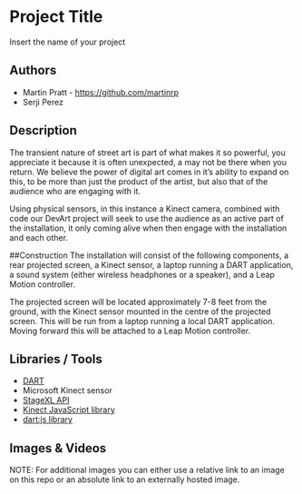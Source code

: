 # Project Title
Insert the name of your project

## Authors
- Martin Pratt - https://github.com/martinrp
- Serji Perez

## Description
The transient nature of street art is part of what makes it so powerful, you appreciate it because it is often unexpected, a may not be there when you return. We believe the power of digital art comes in it’s ability to expand on this, to be more than just the product of the artist, but also that of the audience who are engaging with it.

Using physical sensors, in this instance a Kinect camera, combined with code our DevArt project will seek to use the audience as an active part of the installation, it only coming alive when then engage with the installation and each other.

##Construction
The installation will consist of the following components, a rear projected screen, a Kinect sensor, a laptop running a DART application, a sound system (either wireless headphones or a speaker), and a Leap Motion controller.

The projected screen will be located approximately 7-8 feet from the ground, with the Kinect sensor mounted in the centre of the projected screen. This will be run from a laptop running a local DART application. Moving forward this will be attached to a Leap Motion controller.


## Libraries / Tools

- [DART]("https://www.dartlang.org")
- Microsoft Kinect sensor
- [StageXL API]("http://www.stagexl.org/")
- [Kinect JavaScript library]("http://msdn.microsoft.com/en-us/library/dn435669.aspx")
- [dart:js library]("https://www.dartlang.org/articles/js-dart-interop")

## Images & Videos
NOTE: For additional images you can either use a relative link to an image on this repo or an absolute link to an externally hosted image.

